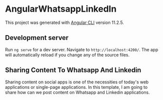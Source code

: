 # AngularWhatsappLinkedIn

This project was generated with [Angular CLI](https://github.com/angular/angular-cli) version 11.2.5.

## Development server

Run `ng serve` for a dev server. Navigate to `http://localhost:4200/`. The app will automatically reload if you change any of the source files.

## Sharing Content To Whatsapp And Linkedin

Sharing content on social apps is one of the necessities of today's web applications or single-page applications. In this template, I am going to share how can we post content on Whatsapp and Linkedin applications.




